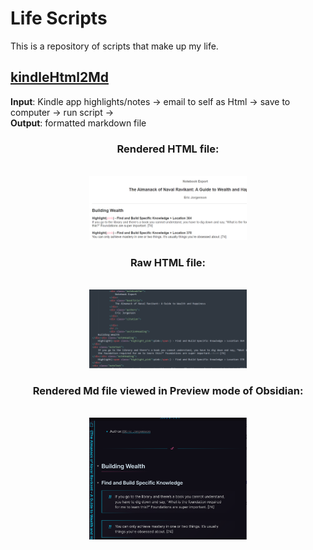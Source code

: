 # Life Scripts

This is a repository of scripts that make up my life. 

## [kindleHtml2Md](/scripts/kindleHtml2Md.py)
**Input**: Kindle app highlights/notes → email to self as Html → save to computer → run script → <br/>
**Output**: formatted markdown file

<div align=center>
  <h3>Rendered HTML file:</h3><br/>  
<img src="/media/highlight-html1.png" style="width: 50%; height: auto;">
  
  <h3>Raw HTML file:</h3><br/>
<img src="/media/highlight-html2.png" style="width: 50%; height: auto;">
  
  <h3>Rendered Md file viewed in Preview mode of Obsidian:</h3><br/>
<img src="/media/highlight-md.png" style="width: 50%; height: auto;">
</div>
